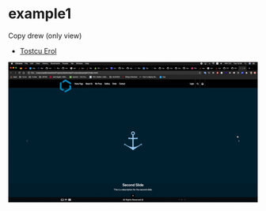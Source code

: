 # example1
Copy drew (only view)
* [Tostcu Erol](https://tostcuerol.com)

![demo gif](example1.gif)
